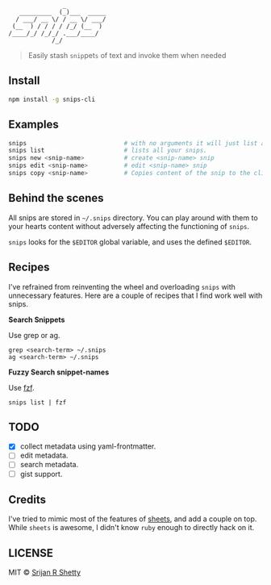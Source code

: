 ```
               _
   _________  (_)___  _____
  / ___/ __ \/ / __ \/ ___/
 (__  ) / / / / /_/ (__  )
/____/_/ /_/_/ .___/____/
            /_/
```

> Easily stash `snip`pet`s` of text and invoke them when needed

## Install

```bash
npm install -g snips-cli
```

## Examples

```bash
snips                           # with no arguments it will just list all your snips.
snips list                      # lists all your snips.
snips new <snip-name>           # create <snip-name> snip
snips edit <snip-name>          # edit <snip-name> snip
snips copy <snip-name>          # Copies content of the snip to the clipboard.
```

## Behind the scenes
All snips are stored in `~/.snips` directory. You can play around with them to your hearts content without adversely affecting the functioning of `snips`.

`snips` looks for the `$EDITOR` global variable, and uses the defined `$EDITOR`.

## Recipes
I've refrained from reinventing the wheel and overloading `snips` with unnecessary features. Here are a couple of recipes that I find work well with snips.

**Search Snippets**

Use grep or ag.

    grep <search-term> ~/.snips
    ag <search-term> ~/.snips

**Fuzzy Search snippet-names**

Use [fzf](https://github.com/junegunn/fzf).

    snips list | fzf

## TODO

- [x] collect metadata using yaml-frontmatter.
- [ ] edit metadata.
- [ ] search metadata.
- [ ] gist support.

## Credits
I've tried to mimic most of the features of [sheets](https://github.com/oscardelben/sheet), and add a couple on top. While `sheets` is awesome, I didn't know `ruby` enough to directly hack on it.

## LICENSE
MIT © [Srijan R Shetty](http://srijanshetty.in)
